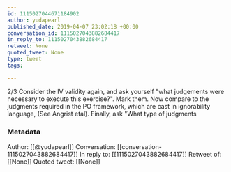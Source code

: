 ```yaml
---
id: 1115027044671184902
author: yudapearl
published_date: 2019-04-07 23:02:18 +00:00
conversation_id: 1115027043882684417
in_reply_to: 1115027043882684417
retweet: None
quoted_tweet: None
type: tweet
tags:

---
```


2/3
Consider the IV validity again, and ask yourself "what judgements were necessary to execute this exercise?". Mark them. Now compare to the judgments required in the PO framework, which are cast in ignorability language, (See Angrist etal). Finally, ask "What type of judgments

### Metadata

Author: [[@yudapearl]]
Conversation: [[conversation-1115027043882684417]]
In reply to: [[1115027043882684417]]
Retweet of: [[None]]
Quoted tweet: [[None]]
